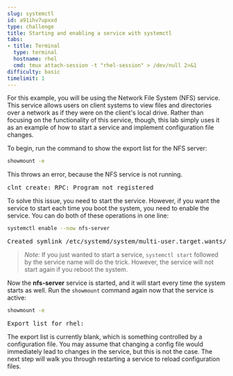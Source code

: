 ```yaml
---
slug: systemctl
id: a91ihv7upxxd
type: challenge
title: Starting and enabling a service with systemctl
tabs:
- title: Terminal
  type: terminal
  hostname: rhel
  cmd: tmux attach-session -t "rhel-session" > /dev/null 2>&1
difficulty: basic
timelimit: 1
---
```


For this example, you will be using the Network File System (NFS) service. This service allows users on client systems to view files and directories over a network as if they were on the client's local drive. Rather than focusing on the functionality of this service, though, this lab simply uses it as an example of how to start a service and implement configuration file changes.

To begin, run the command to show the export list for the NFS server:

```bash
showmount -e
```

This throws an error, because the NFS service is not running.

<pre class=file>
clnt_create: RPC: Program not registered
</pre>

To solve this issue, you need to start the service. However, if you want the service to start each time you boot the system, you need to enable the service. You can do both of these operations in one line:

```bash
systemctl enable --now nfs-server
```

<pre class=file>
Created symlink /etc/systemd/system/multi-user.target.wants/nfs-server.service → /usr/lib/systemd/system/nfs-server.service
</pre>

>_Note:_ If you just wanted to start a service, `systemctl start` followed by the service name will do the trick. However, the service will not start again if you reboot the system.

Now the __nfs-server__ service is started, and it will start every time the system starts as well. Run the `showmount` command again now that the service is active:

```bash
showmount -e
```

<pre class=file>
Export list for rhel:
</pre>

The export list is currently blank, which is something controlled by a configuration file. You may assume that changing a config file would immediately lead to changes in the service, but this is not the case. The next step will walk you through restarting a service to reload configuration files.
